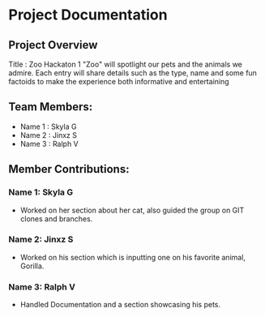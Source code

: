 # Project Documentation

## Project Overview

Title : Zoo
    Hackaton 1 "Zoo" will spotlight our pets and the animals we admire. Each entry will share details such as the type, name and some fun factoids to make the experience both informative and entertaining

## Team Members:

-   Name 1 : Skyla G
-   Name 2 : Jinxz S
-   Name 3 : Ralph V

## Member Contributions:

### Name 1: Skyla G

-   Worked on her section about her cat, also guided the group on GIT clones and branches.

### Name 2: Jinxz S

-   Worked on his section which is inputting one on his favorite animal, Gorilla.

### Name 3: Ralph V

-   Handled Documentation and a section showcasing his pets.